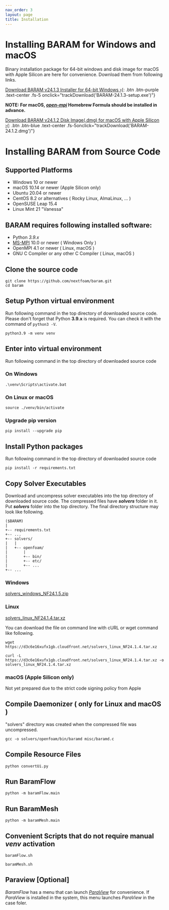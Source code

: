 ```yaml
---
nav_order: 3
layout: page
title: Installation
---
```

# Installing BARAM for Windows and macOS
Binary installation package for 64-bit windows and disk image for macOS with Apple Silicon are here for convenience.
Download them from following links.

[Download BARAM v24.1.3 Installer for 64-bit Windows ›](https://d3c6e16xufx1gb.cloudfront.net/BARAM-24.1.3-setup.exe){: .btn .btn-purple .text-center .fs-5 onclick="trackDownload('BARAM-24.1.3-setup.exe')"}

**NOTE: For macOS, [*open-mpi*](https://formulae.brew.sh/formula/open-mpi) Homebrew Formula should be installed in advance.**

[Download BARAM v24.1.2 Disk Image(.dmg) for macOS with Apple Silicon ›](https://d3c6e16xufx1gb.cloudfront.net/BARAM-24.1.2.dmg){: .btn .btn-blue .text-center .fs-5onclick="trackDownload('BARAM-24.1.2.dmg')"}

# Installing BARAM from Source Code

## Supported Platforms
* Windows 10 or newer
* macOS 10.14 or newer (Apple Silicon only)
* Ubuntu 20.04 or newer
* CentOS 8.2 or alternatives ( Rocky Linux, AlmaLinux, ... )
* OpenSUSE Leap 15.4
* Linux Mint 21 "Vanessa"

## BARAM requires following installed software:

* Python *3.9.x*
* [MS-MPI](https://docs.microsoft.com/en-us/message-passing-interface/microsoft-mpi) 10.0 or newer ( Windows Only )
* OpenMPI 4.1 or newer ( Linux, macOS )
* GNU C Compiler or any other C Compiler ( Linux, macOS )

## Clone the source code
```commandline
git clone https://github.com/nextfoam/baram.git
cd baram
```

## Setup Python virtual environment

Run following command in the top directory of downloaded source code.
Please don't forget that Python **3.9.x** is required.
You can check it with the command of `python3 -V`.

```commandline
python3.9 -m venv venv
```

## Enter into virtual environment
Run following command in the top directory of downloaded source code

### On Windows
```commandline
.\venv\Scripts\activate.bat
```

### On Linux or macOS
```commandline
source ./venv/bin/activate
```

### Upgrade pip version
```commandline
pip install --upgrade pip
```

## Install Python packages
Run following command in the top directory of downloaded source code
```commandline
pip install -r requirements.txt
```

## Copy Solver Executables
Download and uncompress solver executables into the top directory of downloaded source code.
The compressed files have _**solvers**_ folder in it.
Put _**solvers**_ folder into the top directory.
The final directory structure may look like following.
```
($BARAM)
|
+-- requirements.txt
+-- ...
+-- solvers/
|   |
|   +-- openfoam/
|       |
|       +-- bin/
|       +-- etc/
|       +-- ...
+-- ...
```

### Windows
[solvers_windows_NF24.1.5.zip](https://d3c6e16xufx1gb.cloudfront.net/solvers_windows_NF24.1.5.zip)


### Linux
[solvers_linux_NF24.1.4.tar.xz](https://d3c6e16xufx1gb.cloudfront.net/solvers_linux_NF24.1.4.tar.xz)

You can download the file on command line with cURL or wget command like following.

```commandline
wget https://d3c6e16xufx1gb.cloudfront.net/solvers_linux_NF24.1.4.tar.xz
```

```commandline
curl -L https://d3c6e16xufx1gb.cloudfront.net/solvers_linux_NF24.1.4.tar.xz -o solvers_linux_NF24.1.4.tar.xz
```

### macOS (Apple Silicon only)
Not yet prepared due to the strict code signing policy from Apple


## Compile Daemonizer ( only for Linux and macOS )
"solvers" directory was created when the compressed file was uncompressed.
```commandline
gcc -o solvers/openfoam/bin/baramd misc/baramd.c
```

## Compile Resource Files
```commandline
python convertUi.py
```

## Run BaramFlow
```commandline
python -m baramFlow.main
```

## Run BaramMesh
```commandline
python -m baramMesh.main
```

## Convenient Scripts that do not require manual *venv* activation

```commandline
baramFlow.sh
```
```commandline
baramMesh.sh
```

## Paraview [Optional]

*BaramFlow* has a menu that can launch [*ParaView*](https://www.paraview.org/) for convenience.
If *ParaView* is installed in the system, this menu launches *ParaView* in the case foler.
